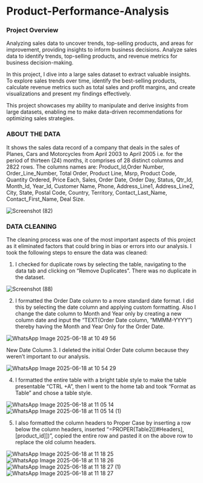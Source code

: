 # Product-Performance-Analysis

### Project Overview

Analyzing sales data to uncover trends, top-selling products, and areas for improvement, providing insights to inform business decisions. 
Analyze sales data to identify trends, top-selling products, and revenue metrics for business decision-making.

In this project, I dive into a large sales dataset to extract valuable insights. To explore sales trends over time, identify the best-selling products, calculate revenue metrics such as total sales and profit margins, and create visualizations and present my findings effectively.

This project showcases my ability to manipulate and derive insights from large datasets, enabling me to make data-driven recommendations for optimizing sales strategies.    
                                          
### ABOUT THE DATA

It shows the sales data record of a company that deals in the sales of Planes, Cars and Motorcycles from April 2003 to April 2005 i.e. for the period of thirteen (24) months, it comprises of 28 distinct columns and 2822 rows. The columns names are: Product_Id,Order Number, Order_Line_Number, Total Order, Product Line, Msrp, Product Code, Quantity Ordered, Price Each, Sales, Order Date, Order Day, Status, Qtr_Id, Month_Id, Year_Id, Customer Name, Phone, Address_Line1, Address_Line2, City, State, Postal Code, Country, Territory, Contact_Last_Name, Contact_First_Name, Deal Size.

![Screenshot (82)](https://github.com/user-attachments/assets/1351f0b7-4a1b-4ba9-9ade-17bc4cc3698c)

### DATA CLEANING
The cleaning process was one of the most important aspects of this project as it eliminated factors that could bring in bias or errors into our analysis.
I took the following steps to ensure the data was cleaned:
1.	I checked for duplicate rows by selecting the table, navigating to the data tab and clicking on “Remove Duplicates”. There was no duplicate in the dataset.

![Screenshot (88)](https://github.com/user-attachments/assets/ab70a079-9dde-4b7e-9884-7ae34343fe0f)

2.  I formatted the Order Date column to a more standard date format. I did this by selecting the date column and applying custom formatting. Also I change the date column to Month and Year only by creating a new column date and input the “TEXT(Order Date column, “MMMM-YYYY”) thereby having the Month and Year Only for the Order Date.

![WhatsApp Image 2025-06-18 at 10 49 56](https://github.com/user-attachments/assets/1dbbf150-1819-4249-88e2-00327d770d61)

New Date Column
3. I deleted the initial Order Date column because they weren’t important to our analysis.

![WhatsApp Image 2025-06-18 at 10 54 29](https://github.com/user-attachments/assets/a5b76246-1be6-4d18-8654-dc502448d02c)

4. I formatted the entire table with a bright table style to make the table presentable “CTRL +A”, then I went to the home tab and took  “Format as Table” and chose a table style.

![WhatsApp Image 2025-06-18 at 11 05 14](https://github.com/user-attachments/assets/3decaa10-f835-4569-aa2d-93328ca60dc4)
![WhatsApp Image 2025-06-18 at 11 05 14 (1)](https://github.com/user-attachments/assets/6949a193-327f-443f-bc0d-5bfcca2d1d02)

5. I also formatted the column headers to Proper Case by inserting a row below the column headers, inserted “=PROPER(Table2[[#Headers],[product_id]])”, copied the entire row and pasted it on the above row to replace the old column headers.

  ![WhatsApp Image 2025-06-18 at 11 18 25](https://github.com/user-attachments/assets/8cfedfa9-2bc9-4fa9-9bae-8482c05cdc56)
 ![WhatsApp Image 2025-06-18 at 11 18 26](https://github.com/user-attachments/assets/efee490b-9ae7-4a10-9baf-d2deda2e1b76)
![WhatsApp Image 2025-06-18 at 11 18 27 (1)](https://github.com/user-attachments/assets/c91ebac3-f080-4326-b142-776ee71888f1)
![WhatsApp Image 2025-06-18 at 11 18 27](https://github.com/user-attachments/assets/a237f429-eddb-4980-a5ff-07d450408ef0)





















































































